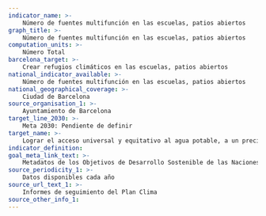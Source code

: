 ```yaml
---
indicator_name: >-
    Número de fuentes multifunción en las escuelas, patios abiertos
graph_title: >-
    Número de fuentes multifunción en las escuelas, patios abiertos
computation_units: >-
    Número Total
barcelona_target: >-
    Crear refugios climáticos en las escuelas, patios abiertos
national_indicator_available: >-
    Número de fuentes multifunción en las escuelas, patios abiertos
national_geographical_coverage: >-
    Ciudad de Barcelona
source_organisation_1: >-
    Ayuntamiento de Barcelona
target_line_2030: >-
    Meta 2030: Pendiente de definir
target_name: >-
    Lograr el acceso universal y equitativo al agua potable, a un precio asequible para todas las personas
indicator_definition:
goal_meta_link_text: >-
    Metadatos de los Objetivos de Desarrollo Sostenible de las Naciones Unidas (pdf 894kB)
source_periodicity_1: >-
    Datos disponibles cada año
source_url_text_1: >-
    Informes de seguimiento del Plan Clima
source_other_info_1:
---
```

